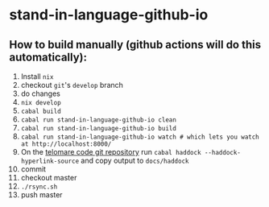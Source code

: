 # stand-in-language-github-io

## How to build manually (github actions will do this automatically):
1. Install `nix`
2. checkout `git`'s `develop` branch
3. do changes
4. `nix develop`
5. `cabal build`
6. `cabal run stand-in-language-github-io clean`
7. `cabal run stand-in-language-github-io build`
8. `cabal run stand-in-language-github-io watch # which lets you watch at http://localhost:8000/`
9. On the [telomare code git repository](https://github.com/Stand-In-Language/stand-in-language) run `cabal haddock --haddock-hyperlink-source` and copy output to `docs/haddock`
10. commit
11. checkout master
12. `./rsync.sh`
13. push master

